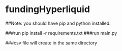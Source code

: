 # fundingHyperliquid
##Note: you should have pip and python installed.

###run pip install -r requirements.txt
###run main.py

###csv file will create in the same directory 
